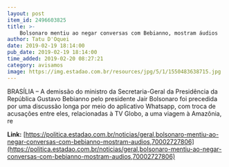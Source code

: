 ```yaml
---
layout: post
item_id: 2496603825
title: >-
    Bolsonaro mentiu ao negar conversas com Bebianno, mostram áudios
author: Tatu D'Oquei
date: 2019-02-19 18:14:00
pub_date: 2019-02-19 18:14:00
time_added: 2019-02-20 08:27:21
category: avisamos
image: https://img.estadao.com.br/resources/jpg/5/1/1550483638715.jpg
---
```


BRASÍLIA – A demissão do ministro da Secretaria-Geral da Presidência da República Gustavo Bebianno pelo presidente Jair Bolsonaro foi precedida por uma discussão longa por meio do aplicativo Whatsapp, com troca de acusações entre eles, relacionadas à TV Globo, a uma viagem à Amazônia, re

**Link:** [https://politica.estadao.com.br/noticias/geral,bolsonaro-mentiu-ao-negar-conversas-com-bebianno-mostram-audios,70002727806](https://politica.estadao.com.br/noticias/geral,bolsonaro-mentiu-ao-negar-conversas-com-bebianno-mostram-audios,70002727806)

